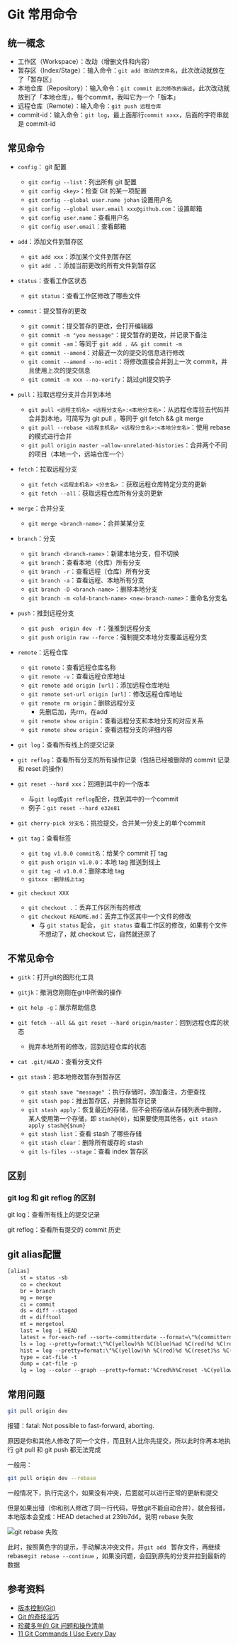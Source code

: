# Git 常用命令

## 统一概念

- 工作区（Workspace）：改动（增删文件和内容）
- 暂存区（Index/Stage）：输入命令：`git add 改动的文件名`，此次改动就放在了「暂存区」
- 本地仓库（Repository）：输入命令：`git commit 此次修改的描述`，此次改动就放到了「本地仓库」，每个commit，我叫它为一个「版本」
- 远程仓库（Remote）：输入命令：`git push 远程仓库`
- commit-id：输入命令：`git log`，最上面那行`commit xxxx`，后面的字符串就是 commit-id

## 常见命令

- `config`： git 配置
  - `git config --list`：列出所有 git 配置
  - `git config <key>`：检查 Git 的某一项配置
  - `git config --global user.name johan` 设置用户名
  - `git config --global user.email xxx@github.com`：设置邮箱
  - `git config user.name`：查看用户名
  - `git config user.email`：查看邮箱
- `add`：添加文件到暂存区
  - `git add xxx`：添加某个文件到暂存区
  - `git add .`：添加当前更改的所有文件到暂存区
- `status`：查看工作区状态
  - `git status`：查看工作区修改了哪些文件
- `commit`：提交暂存的更改
  - `git commit`：提交暂存的更改，会打开编辑器
  - `git commit -m "you message"`：提交暂存的更改，并记录下备注
  - `git commit -am`：等同于 `git add . && git commit -m`
  - `git commit --amend`：对最近一次的提交的信息进行修改
  - `git commit --amend --no-edit`：将修改直接合并到上一次 commit，并且使用上次的提交信息
  - `git commit -m xxx --no-verify`：跳过git提交钩子
- `pull`：拉取远程分支并合并到本地
  - `git pull <远程主机名> <远程分支名>:<本地分支名>`：从远程仓库拉去代码并合并到本地，可简写为 git pull ，等同于 git fetch && git merge
  - `git pull --rebase <远程主机名> <远程分支名>:<本地分支名>`：使用 rebase 的模式进行合并
  - `git pull origin master —allow-unrelated-histories`：合并两个不同的项目（本地一个，远端仓库一个）
- `fetch`：拉取远程分支
  - `git fetch <远程主机名> <分支名>` ：获取远程仓库特定分支的更新
  - `git fetch --all`：获取远程仓库所有分支的更新
- `merge`：合并分支

  - `git merge <branch-name>`：合并某某分支
- `branch`：分支

  - `git branch <branch-name>`：新建本地分支，但不切换
  - `git branch`：查看本地（仓库）所有分支
  - `git branch -r`：查看远程（仓库）所有分支
  - `git branch -a`：查看远程、本地所有分支
  - `git branch -D <branch-name>`：删除本地分支
  - `git branch -m <old-branch-name> <new-branch-name>`：重命名分支名
- `push`：推到远程分支
  - `git push  origin dev -f`：强推到远程分支
  - `git push origin raw --force`：强制提交本地分支覆盖远程分支
- `remote`：远程仓库
  - `git remote`：查看远程仓库名称
  - `git remote -v`：查看远程仓库地址
  - `git remote add origin [url]`：添加远程仓库地址
  - `git remote set-url origin [url]`：修改远程仓库地址
  - `git remote rm origin`：删除远程分支
    - 先删后加，先rm，在add
  - `git remote show origin`：查看远程分支和本地分支的对应关系
  - `git remote show origin`：查看远程分支的详细内容
- `git log`：查看所有线上的提交记录
- `git reflog`：查看所有分支的所有操作记录（包括已经被删除的 commit 记录和 reset 的操作）
- `git reset --hard xxx`：回溯到其中的一个版本
  - 与`git log`或`git reflog`配合，找到其中的一个commit
  - 例子：`git reset --hard e32e81`

- `git cherry-pick 分支名`：挑捡提交，合并某一分支上的单个commit
- `git tag`：查看标签
  - `git tag v1.0.0 commit名`：给某个 commit 打 tag
  - `git push origin v1.0.0`：本地 tag 推送到线上  
  - `git tag -d v1.0.0`：删除本地 tag
  - `gitxxx :删除线上tag`
- `git checkout XXX`
  - `git checkout .`：丢弃工作区所有的修改
  - `git checkout README.md`：丢弃工作区其中一个文件的修改
    - 与 `git status` 配合， `git status` 查看工作区的修改，如果有个文件不想动了，就 checkout 它，自然就还原了









## 不常见命令

- `gitk`：打开git的图形化工具
- `gitjk`：撤消您刚刚在git中所做的操作

- `git help -g`：展示帮助信息
- `git fetch --all && git reset --hard origin/master`：回到远程仓库的状态
  - 抛弃本地所有的修改，回到远程仓库的状态
- `cat .git/HEAD`：查看分支文件
- `git stash`：把本地修改暂存到暂存区
  - `git stash save "message"` ：执行存储时，添加备注，方便查找
  - `git stash pop`：推出暂存区，并删除暂存记录
  - `git stash apply`：恢复最近的存储，但不会把存储从存储列表中删除，某人使用第一个存储，即 `stash@{0}`，如果要使用其他各，`git stash apply stash@{$num}`
  - `git stash list`：查看 stash 了哪些存储
  - `git stash clear`：删除所有缓存的 stash
  - `git ls-files --stage`：查看 index 暂存区



## 区别

### git log 和 git reflog 的区别

git log：查看所有线上的提交记录

git reflog：查看所有提交的 commit 历史

## git alias配置

```txt
[alias]
    st = status -sb
    co = checkout
    br = branch
    mg = merge
    ci = commit
    ds = diff --staged
    dt = difftool
    mt = mergetool
    last = log -1 HEAD
    latest = for-each-ref --sort=-committerdate --format=\"%(committername)@%(refname:short) [%(committerdate:short)] %(contents)\"
    ls = log --pretty=format:\"%C(yellow)%h %C(blue)%ad %C(red)%d %C(reset)%s %C(green)[%cn]\" --decorate --date=short
    hist = log --pretty=format:\"%C(yellow)%h %C(red)%d %C(reset)%s %C(green)[%an] %C(blue)%ad\" --topo-order --graph --date=short
    type = cat-file -t
    dump = cat-file -p
    lg = log --color --graph --pretty=format:'%Cred%h%Creset -%C(yellow)%d%Creset %s %Cgreen(%cr) %C(bold blue)<%an>%Creset' --abbrev-commit
```



## 常用问题

```bash
git pull origin dev 
```

报错：fatal: Not possible to fast-forward, aborting.

原因是你和其他人修改了同一个文件，而且别人比你先提交，所以此时你再本地执行 git pull 和 git push 都无法完成

一般用：

```bash
git pull origin dev --rebase
```

一般情况下，执行完这个，如果没有冲突，后面就可以进行正常的更新和提交

但是如果出错（你和别人修改了同一行代码，导致git不能自动合并），就会报错，本地版本会变成：HEAD detached at 239b7d4。说明 rebase 失败 

![git rebase 失败](https://s2.loli.net/2022/08/29/VpSO2gPBAMTaKbh.png)

此时，按照黄色字的提示，手动解决冲突文件，并`git add ` 暂存文件，再继续 rebase`git rebase --continue` ，如果没问题，会回到原先的分支并拉到最新的数据



## 参考资料

-   [版本控制(Git)](https://missing-semester-cn.github.io/2020/version-control/)
-   [Git 的奇技淫巧](https://github.com/521xueweihan/git-tips)
-   [珍藏多年的 Git 问题和操作清单](https://mp.weixin.qq.com/s?__biz=MzA4ODUzNTE2Nw==&mid=2451046316&idx=1&sn=8034a23e3367d14ba02565d0dd2c5634&chksm=87cbe6bcb0bc6faa8e7c3dab7604392dd4fe7ce3af125a2a695ea15c3a1caefd08cd374f0133&mpshare=1&scene=1&srcid=&sharer_sharetime=1567210777793&sharer_shareid=778ad5bf3b27e0078eb105d7277263f6#rd)
-   [11 Git Commands I Use Every Day](https://dev.to/domagojvidovic/11-git-commands-i-use-every-day-43eo)
